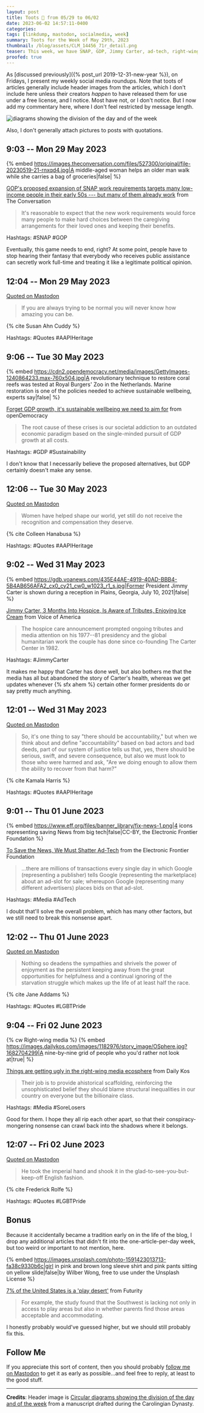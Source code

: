 ```yaml
---
layout: post
title: Toots 🐘 from 05/29 to 06/02
date: 2023-06-02 14:57:11-0400
categories:
tags: [linkdump, mastodon, socialmedia, week]
summary: Toots for the Week of May 29th, 2023
thumbnail: /blog/assets/CLM_14456_71r_detail.png
teaser: This week, we have SNAP, GDP, Jimmy Carter, ad-tech, right-wing media, play deserts, AAPI Heritage, and LGBT Pride.
proofed: true
---
```


As [discussed previously]({% post_url 2019-12-31-new-year %}), on Fridays, I present my weekly social media roundups.  Note that toots of articles generally include header images from the articles, which I don't include here unless their creators *happen* to have released them for use under a free license, and I notice.  Most have not, or I don't notice.  But I now add my commentary here, where I don't feel restricted by message length.

![diagrams showing the division of the day and of the week](/blog/assets/CLM_14456_71r_detail.png "I hate Venn diagram memes, especially when they don't make any sense")

Also, I don't generally attach pictures to posts with quotations.

## 9:03 -- Mon 29 May 2023

{% embed https://images.theconversation.com/files/527300/original/file-20230519-21-rnxqd4.jpg|A middle-aged woman helps an older man walk while she carries a bag of groceries|false| %}

[<i class="fab fa-mastodon"></i>](https://mastodon.social/@jcolag/110452105550115854) [GOP's proposed expansion of SNAP work requirements targets many low-income people in their early 50s --- but many of them already work](https://theconversation.com/gops-proposed-expansion-of-snap-work-requirements-targets-many-low-income-people-in-their-early-50s-but-many-of-them-already-work-205960) from The Conversation

 > It's reasonable to expect that the new work requirements would force many people to make hard choices between the caregiving arrangements for their loved ones and keeping their benefits.

Hashtags:  #SNAP #GOP

Eventually, this game needs to end, right?  At some point, people have to stop hearing their fantasy that everybody who receives public assistance can secretly work full-time and treating it like a legitimate political opinion.

## 12:04 -- Mon 29 May 2023

[<i class="fab fa-mastodon"></i> Quoted on Mastodon](https://mastodon.social/@jcolag/110452817489566760)

 > If you are always trying to be normal you will never know how amazing you can be.

{% cite Susan Ahn Cuddy %}

Hashtags:  #Quotes #AAPIHeritage

## 9:06 -- Tue 30 May 2023

{% embed https://cdn2.opendemocracy.net/media/images/GettyImages-1240864233.max-760x504.jpg|A revolutionary technique to restore coral reefs was tested at Royal Burgers' Zoo in the Netherlands. Marine restoration is one of the policies needed to achieve sustainable wellbeing, experts say|false| %}

[<i class="fab fa-mastodon"></i>](https://mastodon.social/@jcolag/110457779659792201) [Forget GDP growth, it's sustainable wellbeing we need to aim for](https://www.opendemocracy.net/en/oureconomy/beyond-growth-eu-economy-gdp-sustainable-wellbeing/) from openDemocracy

 > The root cause of these crises is our societal addiction to an outdated economic paradigm based on the single-minded pursuit of GDP growth at all costs.

Hashtags:  #GDP #Sustainability

I don't know that I necessarily believe the proposed alternatives, but GDP certainly doesn't make any sense.

## 12:06 -- Tue 30 May 2023

[<i class="fab fa-mastodon"></i> Quoted on Mastodon](https://mastodon.social/@jcolag/110458487457430067)

 > Women have helped shape our world, yet still do not receive the recognition and compensation they deserve.

{% cite Colleen Hanabusa %}

Hashtags:  #Quotes #AAPIHeritage

## 9:02 -- Wed 31 May 2023

{% embed https://gdb.voanews.com/435E44AE-4919-40AD-BBB4-5B4AB656AFA2_cx0_cy21_cw0_w1023_r1_s.jpg|Former President Jimmy Carter is shown during a reception in Plains, Georgia, July 10, 2021|false| %}

[<i class="fab fa-mastodon"></i>](https://mastodon.social/@jcolag/110463426241100056) [Jimmy Carter, 3 Months Into Hospice, Is Aware of Tributes, Enjoying Ice Cream](https://www.voanews.com/a/jimmy-carter-3-months-into-hospice-is-aware-of-tributes-enjoying-ice-cream-/7106076.html) from Voice of America

 > The hospice care announcement prompted ongoing tributes and media attention on his 1977--81 presidency and the global humanitarian work the couple has done since co-founding The Carter Center in 1982.

Hashtags:  #JimmyCarter

It makes me happy that Carter has done well, but also bothers me that the media has all but abandoned the story of Carter's health, whereas we get updates whenever {% sfx ahem %} certain other former presidents do or say pretty much anything.

## 12:01 -- Wed 31 May 2023

[<i class="fab fa-mastodon"></i> Quoted on Mastodon](https://mastodon.social/@jcolag/110464130165172237)

 > So, it's one thing to say "there should be accountability," but when we think about and define "accountability" based on bad actors and bad deeds, part of our system of justice tells us that, yes, there should be serious, swift, and severe consequence, but also we must look to those who were harmed and ask, "Are we doing enough to allow them the ability to recover from that harm?"

{% cite Kamala Harris %}

Hashtags:  #Quotes #AAPIHeritage

## 9:01 -- Thu 01 June 2023

{% embed https://www.eff.org/files/banner_library/fix-news-1.png|4 icons representing saving News from big tech|false|CC-BY, the Electronic Frontier Foundation %}

[<i class="fab fa-mastodon"></i>](https://mastodon.social/@jcolag/110469084784947405) [To Save the News, We Must Shatter Ad-Tech](https://www.eff.org/deeplinks/2023/05/save-news-we-must-shatter-ad-tech) from the Electronic Frontier Foundation

 > ...there are millions of transactions every single day in which Google (representing a publisher) tells Google (representing the marketplace) about an ad-slot for sale; whereupon Google (representing many different advertisers) places bids on that ad-slot.

Hashtags:  #Media #AdTech

I doubt that'll solve the overall problem, which has many other factors, but we still need to break this nonsense apart.

## 12:02 -- Thu 01 June 2023

[<i class="fab fa-mastodon"></i> Quoted on Mastodon](https://mastodon.social/@jcolag/110469796669035334)

 > Nothing so deadens the sympathies and shrivels the power of enjoyment as the persistent keeping away from the great opportunities for helpfulness and a continual ignoring of the starvation struggle which makes up the life of at least half the race.

{% cite Jane Addams %}

Hashtags:  #Quotes #LGBTPride

## 9:04 -- Fri 02 June 2023

{% cw Right-wing media %}
{% embed https://images.dailykos.com/images/1182976/story_image/OSphere.jpg?1682704299|A nine-by-nine grid of people who you'd rather not look at|true| %}

[<i class="fab fa-mastodon"></i>](https://mastodon.social/@jcolag/110474759125923630) [Things are getting ugly in the right-wing media ecosphere](https://www.dailykos.com/stories/2023/5/25/2171221/-Inside-the-conservative-media-s-swampy-ecosphere) from Daily Kos

 > Their job is to provide ahistorical scaffolding, reinforcing the unsophisticated belief they should blame structural inequalities in our country on everyone but the billionaire class.

Hashtags:  #Media #SoreLosers

Good for them.  I hope they all rip each other apart, so that their conspiracy-mongering nonsense can crawl back into the shadows where it belongs.

## 12:07 -- Fri 02 June 2023

[<i class="fab fa-mastodon"></i> Quoted on Mastodon](https://mastodon.social/@jcolag/110475478398190230)

 > He took the imperial hand and shook it in the glad-to-see-you-but-keep-off English fashion.

{% cite Frederick Rolfe %}

Hashtags:  #Quotes #LGBTPride

## Bonus

Because it accidentally became a tradition early on in the life of the blog, I drop any additional articles that didn't fit into the one-article-per-day week, but too weird or important to not mention, here.

{% embed https://images.unsplash.com/photo-1591423013713-fa38c9330b6c|girl in pink and brown long sleeve shirt and pink pants sitting on yellow slide|false|by Wilber Wong, free to use under the Unsplash License %}

<i class="fas fa-square"></i> [7% of the United States is a 'play desert'](https://www.futurity.org/play-deserts-united-states-2922742-2/) from Futurity

 > For example, the study found that the Southwest is lacking not only in access to play areas but also in whether parents find those areas acceptable and accommodating.

I honestly probably would've guessed higher, but we should still probably fix this.

## Follow Me

If you appreciate this sort of content, then you should probably [follow me <i class="fab fa-mastodon"></i> on Mastodon](https://mastodon.social/@jcolag/) to get it as early as possible...and feel free to reply, at least to the good stuff.

* * *

**Credits**:  Header image is [Circular diagrams showing the division of the day and of the week](https://commons.wikimedia.org/wiki/File:CLM_14456_71r_detail.jpg) from a manuscript drafted during the Carolingian Dynasty.
